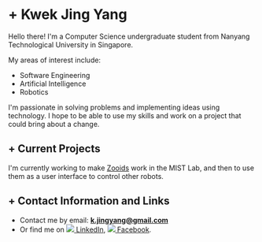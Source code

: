 # + Kwek Jing YangHello there! I'm a Computer Science undergraduate student from Nanyang Technological University in Singapore.  My areas of interest include:- Software Engineering- Artificial Intelligence- RoboticsI'm passionate in solving problems and implementing ideas using technology. I hope to be able to use my skills and work on a project that could bring about a change. ## + Current ProjectsI'm currently working to make [Zooids][1] work in the MIST Lab, and then to use them as a user interface to control other robots.  ## + Contact Information and Links- Contact me by email: **k.jingyang@gmail.com**- Or find me on [![](http://www.linkedin.com/favicon.ico) LinkedIn](https://www.linkedin.com/in/kwek-jing-yang-1969b868), [![](http://www.facebook.com/favicon.ico) Facebook](https://www.facebook.com/jingyang.kwek).[1]:https://github.com/ShapeLab/SwarmUI